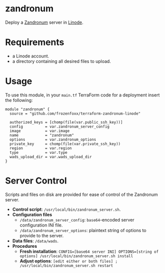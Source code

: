 # zandronum

Deploy a [Zandronum](https://zandronum.com/) server in [Linode](https://linode.com).

# Requirements

* a Linode account.
* a directory containing all desired files to upload.

# Usage

To use this module, in your `main.tf` TerraForm code for a deployment insert the following:

``` code
module "zandronum" {
  source = "github.com/frozenfoxx/terraform-zandronum-linode"

  authorized_keys = [chomp(file(var.public_ssh_key))]
  config          = var.zandronum_server_config
  image           = var.image
  name            = "zandronum"
  options         = var.zandronum_options
  private_key     = chomp(file(var.private_ssh_key))
  region          = var.region
  type            = var.type
  wads_upload_dir = var.wads_upload_dir
}
```

# Server Control

Scripts and files on disk are provided for ease of control of the Zandronum server.

* **Control script**: `/usr/local/bin/zandronum_server.sh`.
* **Configuration files**
  * `/data/zandronum_server_config`: `base64`-encoded server configuration INI file.
  * `/data/zandronum_server_options`: plaintext string of options to provide to the server.
* **Data files**: `/data/wads`.
* **Procedures**
  * **Fresh installation**: `CONFIG=[base64 server INI] OPTIONS=[string of options] /usr/local/bin/zandronum_server.sh install`
  * **Adjust options**: `[edit either or both files] ; /usr/local/bin/zandronum_server.sh restart`
